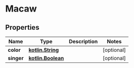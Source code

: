 # Macaw

## Properties
Name | Type | Description | Notes
------------ | ------------- | ------------- | -------------
**color** | [**kotlin.String**](.md) |  |  [optional]
**singer** | [**kotlin.Boolean**](.md) |  |  [optional]
